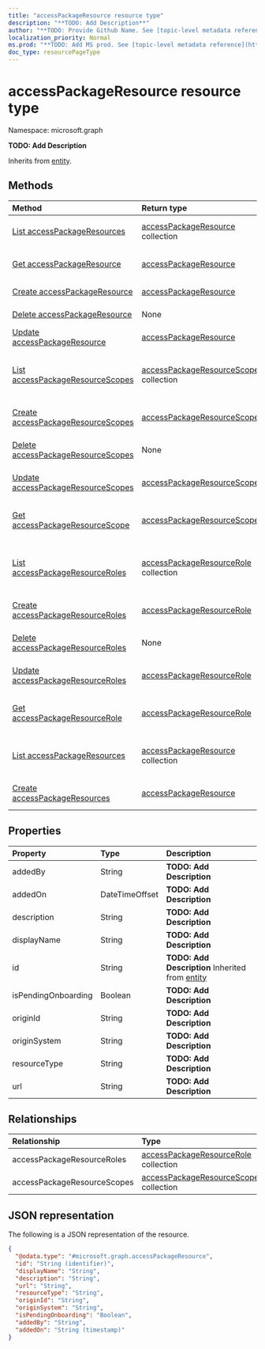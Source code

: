 ```yaml
---
title: "accessPackageResource resource type"
description: "**TODO: Add Description**"
author: "**TODO: Provide Github Name. See [topic-level metadata reference](https://msgo.azurewebsites.net/add/document/guidelines/metadata.html#topic-level-metadata)**"
localization_priority: Normal
ms.prod: "**TODO: Add MS prod. See [topic-level metadata reference](https://msgo.azurewebsites.net/add/document/guidelines/metadata.html#topic-level-metadata)**"
doc_type: resourcePageType
---
```


# accessPackageResource resource type


Namespace: microsoft.graph

**TODO: Add Description**


Inherits from [entity](../resources/entity.md).

## Methods
|Method|Return type|Description|
|:---|:---|:---|
|[List accessPackageResources](../api/accesspackageresource-list.md)|[accessPackageResource](../resources/accesspackageresource.md) collection|Get a list of the [accessPackageResource](../resources/accesspackageresource.md) objects and their properties.|
|[Get accessPackageResource](../api/accesspackageresource-get.md)|[accessPackageResource](../resources/accesspackageresource.md)|Read the properties and relationships of an [accessPackageResource](../resources/accesspackageresource.md) object.|
|[Create accessPackageResource](../api/accesspackageresource-post-accesspackageresources.md)|[accessPackageResource](../resources/accesspackageresource.md)|Create a new [accessPackageResource](../resources/accesspackageresource.md) object.|
|[Delete accessPackageResource](../api/accesspackageresource-delete.md)|None|Deletes an [accessPackageResource](../resources/accesspackageresource.md) object.|
|[Update accessPackageResource](../api/accesspackageresource-update.md)|[accessPackageResource](../resources/accesspackageresource.md)|Update the properties of an [accessPackageResource](../resources/accesspackageresource.md) object.|
|[List accessPackageResourceScopes](../api/accesspackageresource-list-accesspackageresourcescopes.md)|[accessPackageResourceScope](../resources/accesspackageresourcescope.md) collection|Get the accessPackageResourceScopes from the accessPackageResourceScopes navigation property.|
|[Create accessPackageResourceScopes](../api/accesspackageresource-post-accesspackageresourcescopes.md)|[accessPackageResourceScope](../resources/accesspackageresourcescope.md)|Create a new accessPackageResourceScopes object.|
|[Delete accessPackageResourceScopes](../api/accesspackageresource-delete-accesspackageresourcescopes.md)|None|Delete an [accessPackageResourceScope](../resources/accesspackageresourcescope.md) object.|
|[Update accessPackageResourceScopes](../api/accesspackageresource-update-accesspackageresourcescopes.md)|[accessPackageResourceScope](../resources/accesspackageresourcescope.md)|Update the properties of an accessPackageResourceScopes object.|
|[Get accessPackageResourceScope](../api/accesspackageresourcescope-get.md)|[accessPackageResourceScope](../resources/accesspackageresourcescope.md)|Read the properties and relationships of an [accessPackageResourceScope](../resources/accesspackageresourcescope.md) object.|
|[List accessPackageResourceRoles](../api/accesspackageresource-list-accesspackageresourceroles.md)|[accessPackageResourceRole](../resources/accesspackageresourcerole.md) collection|Get the accessPackageResourceRoles from the accessPackageResourceRoles navigation property.|
|[Create accessPackageResourceRoles](../api/accesspackageresource-post-accesspackageresourceroles.md)|[accessPackageResourceRole](../resources/accesspackageresourcerole.md)|Create a new accessPackageResourceRoles object.|
|[Delete accessPackageResourceRoles](../api/accesspackageresource-delete-accesspackageresourceroles.md)|None|Delete an [accessPackageResourceRole](../resources/accesspackageresourcerole.md) object.|
|[Update accessPackageResourceRoles](../api/accesspackageresource-update-accesspackageresourceroles.md)|[accessPackageResourceRole](../resources/accesspackageresourcerole.md)|Update the properties of an accessPackageResourceRoles object.|
|[Get accessPackageResourceRole](../api/accesspackageresourcerole-get.md)|[accessPackageResourceRole](../resources/accesspackageresourcerole.md)|Read the properties and relationships of an [accessPackageResourceRole](../resources/accesspackageresourcerole.md) object.|
|[List accessPackageResources](../api/accesspackagecatalog-list-accesspackageresources.md)|[accessPackageResource](../resources/accesspackageresource.md) collection|Get the accessPackageResources from the accessPackageResources navigation property.|
|[Create accessPackageResources](../api/accesspackagecatalog-post-accesspackageresources.md)|[accessPackageResource](../resources/accesspackageresource.md)|Create a new accessPackageResources object.|

## Properties
|Property|Type|Description|
|:---|:---|:---|
|addedBy|String|**TODO: Add Description**|
|addedOn|DateTimeOffset|**TODO: Add Description**|
|description|String|**TODO: Add Description**|
|displayName|String|**TODO: Add Description**|
|id|String|**TODO: Add Description** Inherited from [entity](../resources/entity.md)|
|isPendingOnboarding|Boolean|**TODO: Add Description**|
|originId|String|**TODO: Add Description**|
|originSystem|String|**TODO: Add Description**|
|resourceType|String|**TODO: Add Description**|
|url|String|**TODO: Add Description**|

## Relationships
|Relationship|Type|Description|
|:---|:---|:---|
|accessPackageResourceRoles|[accessPackageResourceRole](../resources/accesspackageresourcerole.md) collection|**TODO: Add Description**|
|accessPackageResourceScopes|[accessPackageResourceScope](../resources/accesspackageresourcescope.md) collection|**TODO: Add Description**|

## JSON representation
The following is a JSON representation of the resource.
<!-- {
  "blockType": "resource",
  "keyProperty": "id",
  "@odata.type": "microsoft.graph.accessPackageResource",
  "baseType": "microsoft.graph.entity",
  "openType": false
}
-->
``` json
{
  "@odata.type": "#microsoft.graph.accessPackageResource",
  "id": "String (identifier)",
  "displayName": "String",
  "description": "String",
  "url": "String",
  "resourceType": "String",
  "originId": "String",
  "originSystem": "String",
  "isPendingOnboarding": "Boolean",
  "addedBy": "String",
  "addedOn": "String (timestamp)"
}
```

